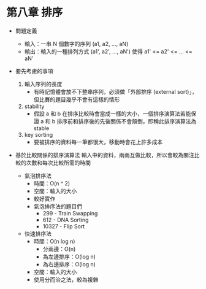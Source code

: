 # 第八章 排序

* 問題定義
  * 輸入：一串 N 個數字的序列 (a1, a2, ..., aN)
  * 輸出：輸入的一種排列方式  (a1', a2', ..., aN') 使得 a1' <= a2' <= ... <= aN'

* 要先考慮的事項
  1. 輸入序列的長度
     * 有時記憶體會放不下整串序列，必須做「外部排序 (external sort)」，但比賽的題目幾乎不會有這樣的情形
  2. stability
     * 假設 a 和 b 在排序比較時會當成一樣的大小，一個排序演算法若能保證 a 和 b 排序前和排序後的先後關係不會顛倒，即稱此排序演算法為 stable
  3. key sorting
     * 要被排序的資料每一筆都很大，移動時會花上許多成本

* 基於比較關係的排序演算法
  輸入中的資料，兩兩互做比較，所以會較為關注比較的次數和每次比較所需的時間
  
  * 氣泡排序法
    * 時間：O(n ^ 2)
    * 空間：輸入的大小
    * 較好實作
    * 氣泡排序法的題目們
       * 299 - Train Swapping
       * 612 - DNA Sorting
       * 10327 - Flip Sort
  * 快速排序法
    * 時間：O(n log n)
       * 分兩邊：O(n)
       * 為左邊排序：O(log n)
       * 為右邊排序：O(log n)
    * 空間：輸入的大小
    * 使用分而治之法，較為複雜
  
     

